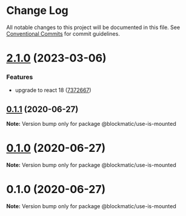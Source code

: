 # Change Log

All notable changes to this project will be documented in this file.
See [Conventional Commits](https://conventionalcommits.org) for commit guidelines.

# [2.1.0](https://github.com/blockmatic/hooks-utils/compare/@blockmatic/use-is-mounted@0.1.1...@blockmatic/use-is-mounted@2.1.0) (2023-03-06)

### Features

- upgrade to react 18 ([7372667](https://github.com/blockmatic/hooks-utils/commit/7372667db17174fb4daf175483e18b770b35e280))

## [0.1.1](https://github.com/blockmatic/hooks-utils/compare/@blockmatic/use-is-mounted@0.1.0...@blockmatic/use-is-mounted@0.1.1) (2020-06-27)

**Note:** Version bump only for package @blockmatic/use-is-mounted

# [0.1.0](https://github.com/blockmatic/hooks-utils/compare/@blockmatic/use-is-mounted@0.1.0...@blockmatic/use-is-mounted@0.1.0) (2020-06-27)

**Note:** Version bump only for package @blockmatic/use-is-mounted

# 0.1.0 (2020-06-27)

**Note:** Version bump only for package @blockmatic/use-is-mounted
